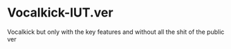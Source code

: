 # Vocalkick-IUT.ver
Vocalkick but only with the key features and without all the shit of the public ver
